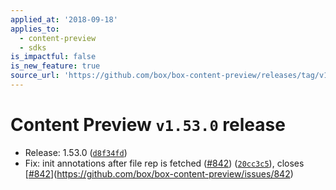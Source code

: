 ```yaml
---
applied_at: '2018-09-18'
applies_to:
  - content-preview
  - sdks
is_impactful: false
is_new_feature: true
source_url: 'https://github.com/box/box-content-preview/releases/tag/v1.53.0'
---
```


# Content Preview `v1.53.0` release


* Release: 1.53.0 ([`d8f34fd`](https://github.com/box/box-content-preview/commit[`d8f34fd`](https://github.com/box/box-content-preview/commit/d8f34fd)))
* Fix: init annotations after file rep is fetched ([#842](https://github.com/box/box-content-preview/pull/842)) ([`20cc3c5`](https://github.com/box/box-content-preview/commit[`20cc3c5`](https://github.com/box/box-content-preview/commit/20cc3c5))), closes [[#842](https://github.com/box/box-content-preview/pull/842)](https://github.com/box/box-content-preview/issues/842)



